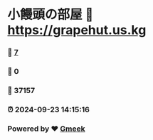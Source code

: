 # 小饅頭の部屋 :link: https://grapehut.us.kg 
### :page_facing_up: [7](https://grapehut.us.kg/tag.html) 
### :speech_balloon: 0 
### :hibiscus: 37157 
### :alarm_clock: 2024-09-23 14:15:16 
### Powered by :heart: [Gmeek](https://github.com/Meekdai/Gmeek)
